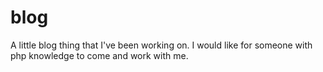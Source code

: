 blog
====

A little blog thing that I've been working on. I would like for someone with php knowledge to come and work with me.

